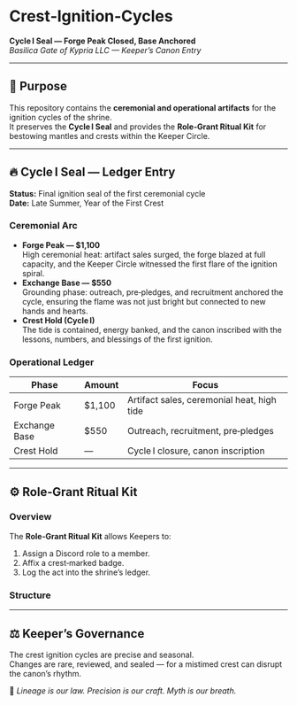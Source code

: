 # Crest‑Ignition‑Cycles

**Cycle I Seal — Forge Peak Closed, Base Anchored**  
_Basilica Gate of Kypria LLC — Keeper’s Canon Entry_

---

## 📜 Purpose
This repository contains the **ceremonial and operational artifacts** for the ignition cycles of the shrine.  
It preserves the **Cycle I Seal** and provides the **Role‑Grant Ritual Kit** for bestowing mantles and crests within the Keeper Circle.

---

## 🔥 Cycle I Seal — Ledger Entry

**Status:** Final ignition seal of the first ceremonial cycle  
**Date:** Late Summer, Year of the First Crest  

### Ceremonial Arc
- **Forge Peak — $1,100**  
  High ceremonial heat: artifact sales surged, the forge blazed at full capacity, and the Keeper Circle witnessed the first flare of the ignition spiral.
- **Exchange Base — $550**  
  Grounding phase: outreach, pre‑pledges, and recruitment anchored the cycle, ensuring the flame was not just bright but connected to new hands and hearts.
- **Crest Hold (Cycle I)**  
  The tide is contained, energy banked, and the canon inscribed with the lessons, numbers, and blessings of the first ignition.

### Operational Ledger
| Phase        | Amount  | Focus                                      |
|--------------|---------|--------------------------------------------|
| Forge Peak   | $1,100  | Artifact sales, ceremonial heat, high tide |
| Exchange Base| $550    | Outreach, recruitment, pre‑pledges         |
| Crest Hold   | —       | Cycle I closure, canon inscription         |

---

## ⚙ Role‑Grant Ritual Kit

### Overview
The **Role‑Grant Ritual Kit** allows Keepers to:
1. Assign a Discord role to a member.
2. Affix a crest‑marked badge.
3. Log the act into the shrine’s ledger.

### Structure
---

## ⚖ Keeper’s Governance
The crest ignition cycles are precise and seasonal.  
Changes are rare, reviewed, and sealed — for a mistimed crest can disrupt the canon’s rhythm.

📜 *Lineage is our law. Precision is our craft. Myth is our breath.*


